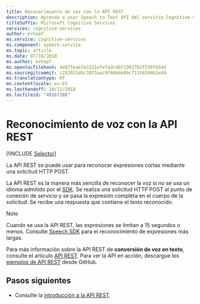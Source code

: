 ```yaml
---
title: Reconocimiento de voz con la API REST
description: Aprenda a usar Speech to Text API del servicio Cognitive Services Speech.
titleSuffix: Microsoft Cognitive Services
services: cognitive-services
author: erhopf
ms.service: cognitive-services
ms.component: speech-service
ms.topic: article
ms.date: 07/16/2018
ms.author: erhopf
ms.openlocfilehash: 4e87feae7e3321efe7adcdbf1302762f539f034d
ms.sourcegitcommit: c282021dbc3815aac9f46b6b89c7131659461e49
ms.translationtype: HT
ms.contentlocale: es-ES
ms.lasthandoff: 10/12/2018
ms.locfileid: "49167280"
---
```

# <a name="recognize-speech-by-using-the-rest-api"></a>Reconocimiento de voz con la API REST

[!INCLUDE [Selector](../../../includes/cognitive-services-speech-service-how-to-recognize-speech-selector.md)]

La API REST se puede usar para reconocer expresiones cortas mediante una solicitud HTTP POST.

La API REST es la manera más sencilla de reconocer la voz si no se usa un idioma admitido por el [SDK](speech-sdk.md). Se realiza una solicitud HTTP POST al punto de conexión de servicio y se pasa la expresión completa en el cuerpo de la solicitud. Se recibe una respuesta que contiene el texto reconocido.

> [!NOTE]
> Cuando se usa la API REST, las expresiones se limitan a 15 segundos o menos.
> Consulte [Speech SDK](how-to-recognize-speech-csharp.md) para el reconocimiento de expresiones más largas.

Para más información sobre la API REST de **conversión de voz en texto**, consulte el artículo [API REST](rest-apis.md#speech-to-text). Para ver la API en acción, descargue los [ejemplos de API REST](https://github.com/Azure-Samples/SpeechToText-REST) desde GitHub.

## <a name="next-steps"></a>Pasos siguientes

- Consulte la [introducción a la API REST](rest-apis.md).
